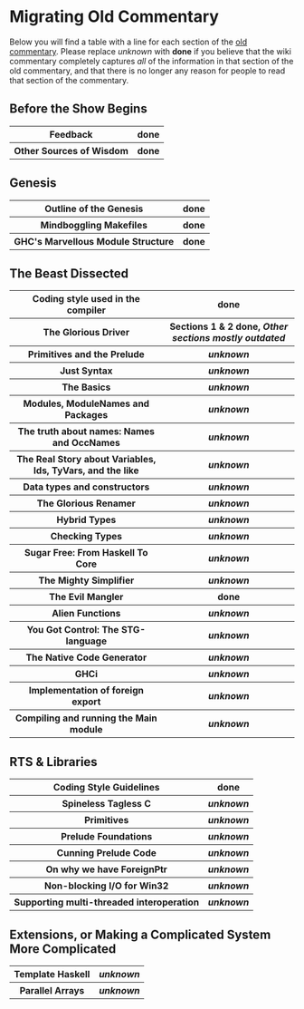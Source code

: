 # Migrating Old Commentary


Below you will find a table with a line for each section of the [ old commentary](http://darcs.haskell.org/ghc/docs/comm/).  Please replace *unknown* with **done** if you believe
that the wiki commentary completely captures *all* of the information in
that section of the old commentary, and that there is no longer any reason for people to read that section of the commentary.


## Before the Show Begins


<table><tr><th>Feedback</th>
<th><b>done</b>
</th></tr>
<tr><th>Other Sources of Wisdom</th>
<th><b>done</b>
</th></tr></table>


## Genesis


<table><tr><th>Outline of the Genesis</th>
<th><b>done</b>
</th></tr>
<tr><th>Mindboggling Makefiles</th>
<th><b>done</b>
</th></tr>
<tr><th>GHC&apos;s Marvellous Module Structure</th>
<th><b>done</b>
</th></tr></table>


## The Beast Dissected


<table><tr><th>Coding style used in the compiler</th>
<th><b>done</b>
</th></tr>
<tr><th>The Glorious Driver</th>
<th>Sections 1 &amp; 2 <b>done</b>, <i>Other sections mostly outdated</i>
</th></tr>
<tr><th>Primitives and the Prelude</th>
<th><i>unknown</i>
</th></tr>
<tr><th>Just Syntax</th>
<th><i>unknown</i>
</th></tr>
<tr><th>The Basics</th>
<th><i>unknown</i>
</th></tr>
<tr><th>Modules, ModuleNames and Packages</th>
<th><i>unknown</i>
</th></tr>
<tr><th>The truth about names: Names and OccNames</th>
<th><i>unknown</i>
</th></tr>
<tr><th>The Real Story about Variables, Ids, TyVars, and the like</th>
<th><i>unknown</i>
</th></tr>
<tr><th>Data types and constructors</th>
<th><i>unknown</i>
</th></tr>
<tr><th>The Glorious Renamer</th>
<th><i>unknown</i>
</th></tr>
<tr><th>Hybrid Types</th>
<th><i>unknown</i>
</th></tr>
<tr><th>Checking Types</th>
<th><i>unknown</i>
</th></tr>
<tr><th>Sugar Free: From Haskell To Core</th>
<th><i>unknown</i>
</th></tr>
<tr><th>The Mighty Simplifier</th>
<th><i>unknown</i>
</th></tr>
<tr><th>The Evil Mangler</th>
<th><b>done</b>
</th></tr>
<tr><th>Alien Functions</th>
<th><i>unknown</i>
</th></tr>
<tr><th>You Got Control: The STG-language</th>
<th><i>unknown</i>
</th></tr>
<tr><th>The Native Code Generator</th>
<th><i>unknown</i>
</th></tr>
<tr><th>GHCi</th>
<th><i>unknown</i>
</th></tr>
<tr><th>Implementation of foreign export</th>
<th><i>unknown</i>
</th></tr>
<tr><th>Compiling and running the Main module</th>
<th><i>unknown</i>
</th></tr></table>


## RTS & Libraries


<table><tr><th>Coding Style Guidelines</th>
<th><b>done</b>
</th></tr>
<tr><th>Spineless Tagless C</th>
<th><i>unknown</i>
</th></tr>
<tr><th>Primitives</th>
<th><i>unknown</i>
</th></tr>
<tr><th>Prelude Foundations</th>
<th><i>unknown</i>
</th></tr>
<tr><th>Cunning Prelude Code</th>
<th><i>unknown</i>
</th></tr>
<tr><th>On why we have ForeignPtr</th>
<th><i>unknown</i>
</th></tr>
<tr><th>Non-blocking I/O for Win32</th>
<th><i>unknown</i>
</th></tr>
<tr><th>Supporting multi-threaded interoperation</th>
<th><i>unknown</i>
</th></tr></table>


## Extensions, or Making a Complicated System More Complicated


<table><tr><th>Template Haskell</th>
<th><i>unknown</i>
</th></tr>
<tr><th>Parallel Arrays</th>
<th><i>unknown</i>
</th></tr></table>


